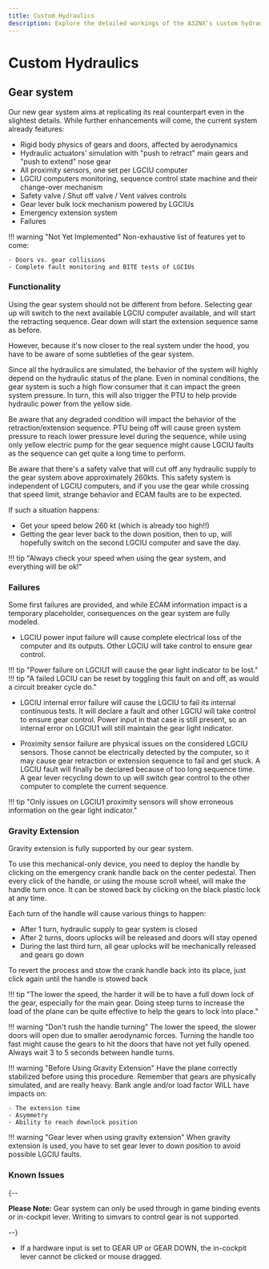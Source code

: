 ```yaml
---
title: Custom Hydraulics
description: Explore the detailed workings of the A32NX's custom hydraulics system, including features, known issues, and expert tips.
---
```


# Custom Hydraulics

## Gear system
Our new gear system aims at replicating its real counterpart even in the slightest details. While further enhancements will come, the current system already features:

- Rigid body physics of gears and doors, affected by aerodynamics
- Hydraulic actuators' simulation with "push to retract" main gears and "push to extend" nose gear
- All proximity sensors, one set per LGCIU computer
- LGCIU computers monitoring, sequence control state machine and their change-over mechanism
- Safety valve / Shut off valve / Vent valves controls
- Gear lever bulk lock mechanism powered by LGCIUs
- Emergency extension system
- Failures

!!! warning "Not Yet Implemented"
    Non-exhaustive list of features yet to come:

    - Doors vs. gear collisions
    - Complete fault monitoring and BITE tests of LGCIUs

### Functionality
Using the gear system should not be different from before. Selecting gear up will switch to the next available LGCIU computer available, and will start the retracting sequence. Gear down will start the extension sequence same as before.

However, because it's now closer to the real system under the hood, you have to be aware of some subtleties of the gear system.

Since all the hydraulics are simulated, the behavior of the system will highly depend on the hydraulic status of the plane. Even in nominal conditions, the gear system is such a high flow consumer that it can impact the green system pressure. In turn, this will also trigger the PTU to help provide hydraulic power from the yellow side. 

Be aware that any degraded condition will impact the behavior of the retraction/extension sequence. PTU being off will cause green system pressure to reach lower pressure level during the sequence, while using only yellow electric pump for the gear sequence might cause LGCIU faults as the sequence can get quite a long time to perform.

Be aware that there's a safety valve that will cut off any hydraulic supply to the gear system above approximately 260kts. This safety system is independent of LGCIU computers, and if you use the gear while crossing that speed limit, strange behavior and ECAM faults are to be expected.

If such a situation happens:

- Get your speed below 260 kt (which is already too high!!)
- Getting the gear lever back to the down position, then to up, will hopefully switch on the second LGCIU computer and save the day.

!!! tip "Always check your speed when using the gear system, and everything will be ok!"  

### Failures
Some first failures are provided, and while ECAM information impact is a temporary placeholder, consequences on the gear system are fully modeled.

- LGCIU power input failure will cause complete electrical loss of the computer and its outputs. Other LGCIU will take control to ensure gear control. 

!!! tip "Power failure on LGCIU1 will cause the gear light indicator to be lost."
!!! tip "A failed LGCIU can be reset by toggling this fault on and off, as would a circuit breaker cycle do."

- LGCIU internal error failure will cause the LGCIU to fail its internal continuous tests. It will declare a fault and other LGCIU will take control to ensure gear control. Power input in that case is still present, so an internal error on LGCIU1 will still maintain the gear light indicator.

- Proximity sensor failure are physical issues on the considered LGCIU sensors. Those cannot be electrically detected by the computer, so it may cause gear retraction or extension sequence to fail and get stuck. A LGCIU fault will finally be declared because of too long sequence time. A gear lever recycling down to up will switch gear control to the other computer to complete the current sequence.

!!! tip "Only issues on LGCIU1 proximity sensors will show erroneous information on the gear light indicator."

### Gravity Extension
Gravity extension is fully supported by our gear system. 

To use this mechanical-only device, you need to deploy the handle by clicking on the emergency crank handle back on the center pedestal.
Then every click of the handle, or using the mouse scroll wheel, will make the handle turn once.
It can be stowed back by clicking on the black plastic lock at any time.

Each turn of the handle will cause various things to happen:

- After 1 turn, hydraulic supply to gear system is closed
- After 2 turns, doors uplocks will be released and doors will stay opened
- During the last third turn, all gear uplocks will be mechanically released and gears go down

To revert the process and stow the crank handle back into its place, just click again until the handle is stowed back

!!! tip "The lower the speed, the harder it will be to have a full down lock of the gear, especially for the main gear. Doing steep turns to increase the load of the plane can be quite effective to help the gears to lock into place."

!!! warning "Don't rush the handle turning"
    The lower the speed, the slower doors will open due to smaller aerodynamic forces. Turning the handle too fast might cause the gears to hit the doors that have not yet fully opened. Always wait 3 to 5 seconds between handle turns.

!!! warning "Before Using Gravity Extension"
    Have the plane correctly stabilized before using this procedure. Remember that gears are physically simulated, and are really heavy. Bank angle and/or load factor WILL have impacts on:

    - The extension time  
    - Asymmetry  
    - Ability to reach downlock position

!!! warning "Gear lever when using gravity extension"
    When gravity extension is used, you have to set gear lever to down position to avoid possible LGCIU faults. 
    
### Known Issues

{--

**Please Note:** Gear system can only be used through in game binding events or in-cockpit lever. Writing to simvars to control gear is not supported.

--}

- If a hardware input is set to GEAR UP or GEAR DOWN, the in-cockpit lever cannot be clicked or mouse dragged.
